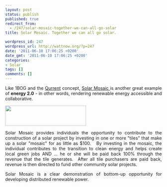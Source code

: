 ```yaml
---
layout: post
status: publish
published: true
redirect_from:
  - /247/solar-mosaic-together-we-can-all-go-solar
title: Solar Mosaic. Together we can all go solar.

wordpress_id: 247
wordpress_url: http://wattnow.org/?p=247
date: '2011-06-10 17:06:25 +0200'
date_gmt: '2011-06-10 17:06:25 +0200'
categories:
- Solar
tags: []
comments: []
---
```

<p style="text-align: justify;">Like 1BOG and the <a title="Qurrent.  The community energy company." href="http://wattnow.org/235/qurrent-the-community-energy-company">Qurrent</a> concept, <a href="http://solarmosaic.com/">Solar Mosaic </a>is another great example of <strong>energy 2.0</strong> - in other words, rendering renewable energy accessible and collaborative.</p>
<p style="text-align: justify;"><a href="{{ 'assets/from-wordpress/uploads/2011/06/mosaic.png' | relative_url }}"><img class="size-full wp-image-248 alignnone" title="mosaic" src="{{ 'assets/from-wordpress/uploads/2011/06/mosaic.png' | relative_url }}" alt="" width="260" height="65" /></a></p>
<p style="text-align: justify;">Solar Mosaic provides individuals the opportunity to contribute to the construction of a solar project by investing in one or more "tiles" that make up a solar "mosaic" for as little as $100. &nbsp; By investing in the mosaic, the individual contributes to the transition to clean energy and helps create local green jobs AND ... he or she will be paid back 100%&nbsp;through the revenue that the tile generates.&nbsp; After all tile purchasers are paid back, revenue is then directed to fund other community solar projects.</p>
<p style="text-align: justify;">Solar Mosaic is a clear demonstration of bottom-up opportunity for developing distributed renewable power.</p>
